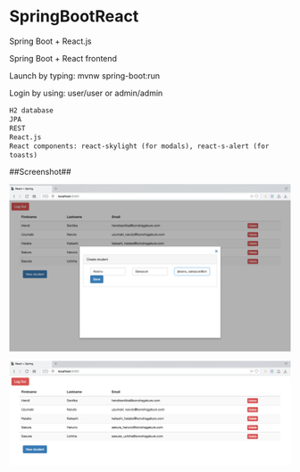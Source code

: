 # SpringBootReact
Spring Boot + React.js

Spring Boot + React frontend

Launch by typing: mvnw spring-boot:run

Login by using: user/user or admin/admin

    H2 database
    JPA
    REST
    React.js
    React components: react-skylight (for modals), react-s-alert (for toasts)
    
##Screenshot##

![Add New Student Page](img/add.png "Add New Student Page")

![List Student Page](img/list.png "List Student Page")


